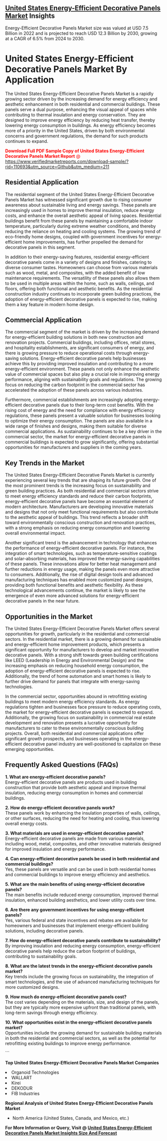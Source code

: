 <h2><a href="https://www.verifiedmarketreports.com/download-sample/?rid=110693&amp;utm_source=Github&amp;utm_medium=211" target="_blank">United States Energy-Efficient Decorative Panels Market</a> Insights</h2><p>Energy-Efficient Decorative Panels Market size was valued at USD 7.5 Billion in 2022 and is projected to reach USD 12.3 Billion by 2030, growing at a CAGR of 6.5% from 2024 to 2030.</p><p><h1>United States Energy-Efficient Decorative Panels Market By Application</h1><p>The United States Energy-Efficient Decorative Panels Market is a rapidly growing sector driven by the increasing demand for energy efficiency and aesthetic enhancement in both residential and commercial buildings. These panels serve a dual purpose, enhancing the visual appeal of spaces while contributing to thermal insulation and energy conservation. They are designed to improve energy efficiency by reducing heat transfer, thereby lowering energy consumption in buildings. As energy efficiency becomes more of a priority in the United States, driven by both environmental concerns and government regulations, the demand for such products continues to expand. <p><span class=""><span style="color: #ff0000;"><strong>Download Full PDF Sample Copy of United States Energy-Efficient Decorative Panels Market Report</strong> @ </span><a href="https://www.verifiedmarketreports.com/download-sample/?rid=110693&amp;utm_source=Github&amp;utm_medium=211" target="_blank">https://www.verifiedmarketreports.com/download-sample/?rid=110693&amp;utm_source=Github&amp;utm_medium=211</a></span></p></p><h2>Residential Application</h2><p>The residential segment of the United States Energy-Efficient Decorative Panels Market has witnessed significant growth due to rising consumer awareness about sustainable living and energy savings. These panels are increasingly used in homes to improve thermal insulation, reduce energy costs, and enhance the overall aesthetic appeal of living spaces. Residential buildings benefit from these panels by maintaining a comfortable indoor temperature, particularly during extreme weather conditions, and thereby reducing the reliance on heating and cooling systems. The growing trend of eco-friendly home designs, coupled with government incentives for energy-efficient home improvements, has further propelled the demand for decorative panels in this segment.</p><p>In addition to their energy-saving features, residential energy-efficient decorative panels come in a variety of designs and finishes, catering to diverse consumer tastes. Homeowners can choose from various materials such as wood, metal, and composites, with the added benefit of low maintenance requirements. The versatility of these panels also allows them to be used in multiple areas within the home, such as walls, ceilings, and floors, offering both functional and aesthetic benefits. As the residential construction industry continues to incorporate green building practices, the adoption of energy-efficient decorative panels is expected to rise, making them a key feature in modern home design.</p><h2>Commercial Application</h2><p>The commercial segment of the market is driven by the increasing demand for energy-efficient building solutions in both new construction and renovation projects. Commercial buildings, including offices, retail stores, and hospitality establishments, are significant consumers of energy, and there is growing pressure to reduce operational costs through energy-saving solutions. Energy-efficient decorative panels help businesses achieve this by providing improved insulation and contributing to a more energy-efficient environment. These panels not only enhance the aesthetic value of commercial spaces but also play a crucial role in improving energy performance, aligning with sustainability goals and regulations. The growing focus on reducing the carbon footprint in the commercial sector has accelerated the adoption of these panels across various industries.</p><p>Furthermore, commercial establishments are increasingly adopting energy-efficient decorative panels due to their long-term cost benefits. With the rising cost of energy and the need for compliance with energy efficiency regulations, these panels present a valuable solution for businesses looking to optimize their energy consumption. The panels are also available in a wide range of finishes and designs, making them suitable for diverse commercial applications. As sustainability continues to be a key driver in the commercial sector, the market for energy-efficient decorative panels in commercial buildings is expected to grow significantly, offering substantial opportunities for manufacturers and suppliers in the coming years.</p><h2>Key Trends in the Market</h2><p>The United States Energy-Efficient Decorative Panels Market is currently experiencing several key trends that are shaping its future growth. One of the most prominent trends is the increasing focus on sustainability and green building practices. As both residential and commercial sectors strive to meet energy efficiency standards and reduce their carbon footprints, energy-efficient decorative panels have become an essential element of modern architecture. Manufacturers are developing innovative materials and designs that not only meet functional requirements but also contribute to the aesthetic appeal of buildings. This trend reflects a broader shift toward environmentally conscious construction and renovation practices, with a strong emphasis on reducing energy consumption and lowering overall environmental impact.</p><p>Another significant trend is the advancement in technology that enhances the performance of energy-efficient decorative panels. For instance, the integration of smart technologies, such as temperature-sensitive coatings and solar-absorbing materials, has improved the energy-saving capabilities of these panels. These innovations allow for better heat management and further reductions in energy usage, making the panels even more attractive to consumers. Additionally, the rise of digital design tools and advanced manufacturing techniques has enabled more customized panel designs, providing both functional benefits and aesthetic flexibility. As these technological advancements continue, the market is likely to see the emergence of even more advanced solutions for energy-efficient decorative panels in the near future.</p><h2>Opportunities in the Market</h2><p>The United States Energy-Efficient Decorative Panels Market offers several opportunities for growth, particularly in the residential and commercial sectors. In the residential market, there is a growing demand for sustainable and energy-efficient home improvement products, which presents a significant opportunity for manufacturers to develop and market innovative decorative panels. With a strong shift towards green building certifications like LEED (Leadership in Energy and Environmental Design) and the increasing emphasis on reducing household energy consumption, the adoption of energy-efficient decorative panels is expected to rise. Additionally, the trend of home automation and smart homes is likely to further drive demand for panels that integrate with energy-saving technologies.</p><p>In the commercial sector, opportunities abound in retrofitting existing buildings to meet modern energy efficiency standards. As energy regulations tighten and businesses face pressure to reduce operating costs, the market for energy-efficient decorative panels is expected to expand. Additionally, the growing focus on sustainability in commercial real estate development and renovation presents a lucrative opportunity for manufacturers to cater to these environmentally conscious building projects. Overall, both residential and commercial applications offer significant growth prospects, and businesses operating in the energy-efficient decorative panel industry are well-positioned to capitalize on these emerging opportunities.</p><h2>Frequently Asked Questions (FAQs)</h2><p><strong>1. What are energy-efficient decorative panels?</strong><br>Energy-efficient decorative panels are products used in building construction that provide both aesthetic appeal and improve thermal insulation, reducing energy consumption in homes and commercial buildings.</p><p><strong>2. How do energy-efficient decorative panels work?</strong><br>These panels work by enhancing the insulation properties of walls, ceilings, or other surfaces, reducing the need for heating and cooling, thus lowering overall energy costs.</p><p><strong>3. What materials are used in energy-efficient decorative panels?</strong><br>Energy-efficient decorative panels are made from various materials, including wood, metal, composites, and other innovative materials designed for improved insulation and energy performance.</p><p><strong>4. Can energy-efficient decorative panels be used in both residential and commercial buildings?</strong><br>Yes, these panels are versatile and can be used in both residential homes and commercial buildings to improve energy efficiency and aesthetics.</p><p><strong>5. What are the main benefits of using energy-efficient decorative panels?</strong><br>The main benefits include reduced energy consumption, improved thermal insulation, enhanced building aesthetics, and lower utility costs over time.</p><p><strong>6. Are there any government incentives for using energy-efficient panels?</strong><br>Yes, various federal and state incentives and rebates are available for homeowners and businesses that implement energy-efficient building solutions, including decorative panels.</p><p><strong>7. How do energy-efficient decorative panels contribute to sustainability?</strong><br>By improving insulation and reducing energy consumption, energy-efficient decorative panels help reduce the carbon footprint of buildings, contributing to sustainability goals.</p><p><strong>8. What are the latest trends in the energy-efficient decorative panels market?</strong><br>Key trends include the growing focus on sustainability, the integration of smart technologies, and the use of advanced manufacturing techniques for more customized designs.</p><p><strong>9. How much do energy-efficient decorative panels cost?</strong><br>The cost varies depending on the materials, size, and design of the panels, but they are typically more expensive upfront than traditional panels, with long-term savings through energy efficiency.</p><p><strong>10. What opportunities exist in the energy-efficient decorative panels market?</strong><br>Opportunities include the growing demand for sustainable building materials in both the residential and commercial sectors, as well as the potential for retrofitting existing buildings to improve energy performance.</p>```</p><p><strong>Top United States Energy-Efficient Decorative Panels Market Companies</strong></p><div data-test-id=""><p><li>Organoid Technologies</li><li> WALLART</li><li> Kirei</li><li> DEKODUR</li><li> FIB Industries</li></p><div><strong>Regional Analysis of&nbsp;United States Energy-Efficient Decorative Panels Market</strong></div><ul><li dir="ltr"><p dir="ltr">North America&nbsp;(United States, Canada, and Mexico, etc.)</p></li></ul><p><strong>For More Information or Query, Visit @&nbsp;</strong><strong><a href="https://www.verifiedmarketreports.com/product/global-energy-efficient-decorative-panels-market-2019-by-manufacturers-regions-type-and-application-forecast-to-2024/?utm_source=Github&amp;utm_medium=211" target="_blank">United States Energy-Efficient Decorative Panels Market Insights Size And Forecast</a></strong></p></div>

